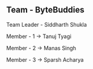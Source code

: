 ## **Team - ByteBuddies**

Team Leader - Siddharth Shukla

Member - 1 -> Tanuj Tyagi

Member - 2 -> Manas Singh

Member - 3 -> Sparsh Acharya

